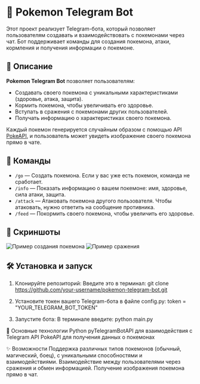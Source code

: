 # 🐾 Pokemon Telegram Bot

Этот проект реализует Telegram-бота, который позволяет пользователям создавать и взаимодействовать с покемонами через чат. Бот поддерживает команды для создания покемона, атаки, кормления и получения информации о покемоне.

## 📜 Описание

**Pokemon Telegram Bot** позволяет пользователям:
- Создавать своего покемона с уникальными характеристиками (здоровье, атака, защита).
- Кормить покемона, чтобы увеличивать его здоровье.
- Вступать в сражения с покемонами других пользователей.
- Получать информацию о характеристиках своего покемона.

Каждый покемон генерируется случайным образом с помощью API [PokeAPI](https://pokeapi.co/), и пользователь может увидеть изображение своего покемона прямо в чате.

## 🚀 Команды

- `/go` — Создать покемона. Если у вас уже есть покемон, команда не сработает.
- `/info` — Показать информацию о вашем покемоне: имя, здоровье, сила атаки, защита.
- `/attack` — Атаковать покемона другого пользователя. Чтобы атаковать, нужно ответить на сообщение противника.
- `/feed` — Покормить своего покемона, чтобы увеличить его здоровье.

## 📸 Скриншоты

![Пример создания покемона](https://github.com/user-attachments/assets/a396b6c2-0a4b-45af-b723-c167bd88e8cf)
![Пример сражения](https://github.com/user-attachments/assets/46c336bd-eddd-444c-a7c2-8cdc1ad851b3)


## 🛠️ Установка и запуск

1. Клонируйте репозиторий:
   Введите это в терминал:
   git clone https://github.com/your-username/pokemon-telegram-bot.git


2. Установите токен вашего Telegram-бота в файле config.py:
    token = "YOUR_TELEGRAM_BOT_TOKEN"


3. Запустите бота:
    В терминале введите:
        python main.py



🦾 Основные технологии
Python
pyTelegramBotAPI для взаимодействия с Telegram API
PokeAPI для получения данных о покемонах


✨ Возможности
Поддержка различных типов покемонов (обычный, магический, боец), с уникальными способностями и взаимодействиями.
Взаимодействие между пользователями через сражения и обмен информацией.
Получение изображения покемона прямо в чат.
